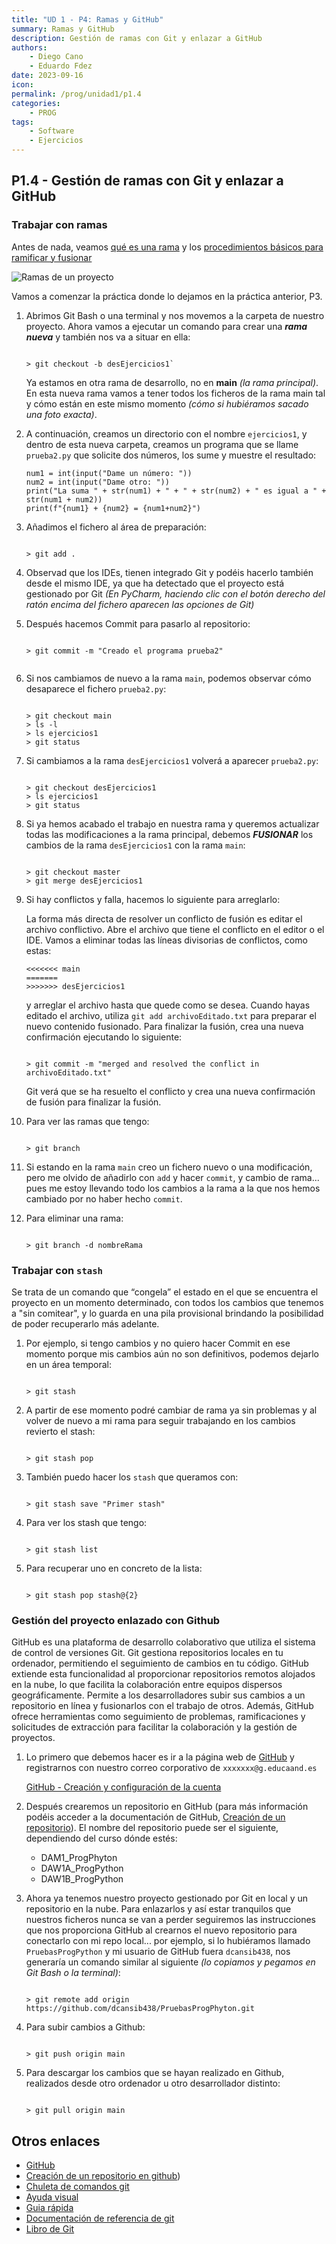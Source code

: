 ```yaml
---
title: "UD 1 - P4: Ramas y GitHub"
summary: Ramas y GitHub
description: Gestión de ramas con Git y enlazar a GitHub
authors:
    - Diego Cano
    - Eduardo Fdez
date: 2023-09-16
icon: 
permalink: /prog/unidad1/p1.4
categories:
    - PROG
tags:
    - Software
    - Ejercicios
---
```


## P1.4 - Gestión de ramas con Git y enlazar a GitHub

### Trabajar con ramas

Antes de nada, veamos [qué es una rama](https://git-scm.com/book/es/v2/Ramificaciones-en-Git-%C2%BFQu%C3%A9-es-una-rama%3F) y los [procedimientos básicos para ramificar y fusionar](https://git-scm.com/book/es/v2/Ramificaciones-en-Git-Procedimientos-B%C3%A1sicos-para-Ramificar-y-Fusionar)


![Ramas de un proyecto](https://git-scm.com/book/en/v2/images/basic-branching-6.png)


Vamos a comenzar la práctica donde lo dejamos en la práctica anterior, P3.

1. Abrimos Git Bash o una terminal y nos movemos a la carpeta de nuestro proyecto. Ahora vamos a ejecutar un comando para crear una ***rama nueva*** y también nos va a situar en ella:
   
	```
	
	> git checkout -b desEjercicios1`
	
	```
 
	Ya estamos en otra rama de desarrollo, no en **main** *(la rama principal)*. En esta nueva rama vamos a tener todos los ficheros de la rama main tal y cómo están en este mismo momento *(cómo si hubiéramos sacado una foto exacta)*.

2. A continuación, creamos un directorio con el nombre `ejercicios1`, y dentro de esta nueva carpeta, creamos un programa que se llame `prueba2.py` que solicite dos números, los sume y muestre el resultado:

	```
	num1 = int(input("Dame un número: "))  
	num2 = int(input("Dame otro: "))  
	print("La suma " + str(num1) + " + " + str(num2) + " es igual a " + str(num1 + num2))  
	print(f"{num1} + {num2} = {num1+num2}")  
	```

4. Añadimos el fichero al área de preparación:

	```
	
	> git add .
	
	```


5. Observad que los IDEs, tienen integrado Git y podéis hacerlo también desde el mismo IDE, ya que ha detectado que el proyecto está gestionado por Git *(En PyCharm, haciendo clic con el botón derecho del ratón encima del fichero aparecen las opciones de Git)*

6. Después hacemos Commit para pasarlo al repositorio:

	```
	
	> git commit -m "Creado el programa prueba2"
	
	
	```

7. Si nos cambiamos de nuevo a la rama `main`, podemos observar cómo desaparece el fichero `prueba2.py`:

	```
 
	> git checkout main
	> ls -l
	> ls ejercicios1
	> git status
	
	```

8. Si cambiamos a la rama `desEjercicios1` volverá a aparecer `prueba2.py`:

	```
 
	> git checkout desEjercicios1
	> ls ejercicios1
	> git status
 
	```

9. Si ya hemos acabado el trabajo en nuestra rama y queremos actualizar todas las modificaciones a la rama principal, debemos ***FUSIONAR*** los cambios de la rama `desEjercicios1` con la rama `main`:

	```
	
	> git checkout master
	> git merge desEjercicios1
	
	```

10. Si hay conflictos y falla,  hacemos lo siguiente para arreglarlo:
	
	La forma más directa de resolver un conflicto de fusión es editar el archivo conflictivo. Abre el archivo que tiene el conflicto en el editor o el IDE. Vamos a eliminar todas las líneas divisorias de conflictos, como estas:
	```
	<<<<<<< main
	=======
	>>>>>>> desEjercicios1
	```
	y arreglar el archivo hasta que quede como se desea. Cuando hayas editado el archivo, utiliza `git add archivoEditado.txt` para preparar el nuevo contenido fusionado. Para finalizar la fusión, crea una nueva confirmación ejecutando lo siguiente:
	
	```
	
	> git commit -m "merged and resolved the conflict in archivoEditado.txt"
	
	```

	Git verá que se ha resuelto el conflicto y crea una nueva confirmación de fusión para finalizar la fusión.


11. Para ver las ramas que tengo:
	
 	```
	
	> git branch
	
	```

	
12. Si estando en la rama `main` creo un fichero nuevo o una modificación, pero me olvido de añadirlo con `add` y hacer `commit`, y cambio de rama... pues me estoy llevando todo los cambios a la rama a la que nos hemos cambiado por no haber hecho `commit`.

13. Para eliminar una rama:

	```
	
	> git branch -d nombreRama
	
	```
 

### Trabajar con `stash`

Se trata de un comando que “congela” el estado en el que se encuentra el proyecto en un momento determinado, con todos los cambios que tenemos a "sin comitear", y lo guarda en una pila provisional brindando la posibilidad de poder recuperarlo más adelante.

1. Por ejemplo, si tengo cambios y no quiero hacer Commit en ese momento porque mis cambios aún no son definitivos, podemos dejarlo en un área temporal:

 	```
  
	> git stash
	
	```

2. A partir de ese momento podré cambiar de rama ya sin problemas y al volver de nuevo a mi rama para seguir trabajando en los cambios revierto el stash:

 	```
 	
	> git stash pop
 	
	```
	
4. También puedo hacer los `stash` que queramos con:

	```
	
	> git stash save "Primer stash"
	
	```
	
5. Para ver los stash que tengo:
    
	```
	
	> git stash list
	
	```
	
6. Para recuperar uno en concreto de la lista:
    
	```
	
	> git stash pop stash@{2}
	
	```		
   
    
    
### Gestión del proyecto enlazado con Github    
    
GitHub es una plataforma de desarrollo colaborativo que utiliza el sistema de control de versiones Git. Git gestiona repositorios locales en tu ordenador, permitiendo el seguimiento de cambios en tu código. GitHub extiende esta funcionalidad al proporcionar repositorios remotos alojados en la nube, lo que facilita la colaboración entre equipos dispersos geográficamente. Permite a los desarrolladores subir sus cambios a un repositorio en línea y fusionarlos con el trabajo de otros. Además, GitHub ofrece herramientas como seguimiento de problemas, ramificaciones y solicitudes de extracción para facilitar la colaboración y la gestión de proyectos.
   
1. Lo primero que debemos hacer es ir a la página web de [GitHub](https://github.com/) y registrarnos con nuestro correo corporativo de `xxxxxxx@g.educaand.es`

    [GitHub - Creación y configuración de la cuenta](https://git-scm.com/book/es/v2/GitHub-Creaci%C3%B3n-y-configuraci%C3%B3n-de-la-cuenta)
 
2. Después crearemos un repositorio en GitHub (para más información podéis acceder a la documentación de GitHub, [Creación de un repositorio](https://docs.github.com/es/get-started/quickstart/create-a-repo)). El nombre del repositorio puede ser el siguiente, dependiendo del curso dónde estés:

	- DAM1_ProgPhyton
	- DAW1A_ProgPython
	- DAW1B_ProgPython

3. Ahora ya tenemos nuestro proyecto gestionado por Git en local y un repositorio en la nube. Para enlazarlos y así estar tranquilos que nuestros ficheros nunca se van a perder seguiremos las instrucciones que nos proporciona GitHub al crearnos el nuevo repositorio para conectarlo con mi repo local... por ejemplo, si lo hubiéramos llamado `PruebasProgPython` y mi usuario de GitHub fuera `dcansib438`, nos generaría un comando similar al siguiente *(lo copiamos y pegamos en Git Bash o la terminal)*:

	```
	
	> git remote add origin https://github.com/dcansib438/PruebasProgPhyton.git
	
	```

4. Para subir cambios a Github:

	```
 
	> git push origin main
 
	```

5. Para descargar los cambios que se hayan realizado en Github, realizados desde otro ordenador u otro desarrollador distinto:

	```
	
	> git pull origin main
	
	```

## Otros enlaces
* [GitHub](https://github.com/)
* [Creación de un repositorio en github](https://docs.github.com/es/get-started/quickstart/create-a-repo))
* [Chuleta de comandos git](https://github.com/arslanbilal/git-cheat-sheet/blob/master/other-sheets/git-cheat-sheet-es.md)
* [Ayuda visual](https://ndpsoftware.com/git-cheatsheet.html#loc=index)
* [Guia rápida](https://training.github.com/downloads/es_ES/github-git-cheat-sheet/)
* [Documentación de referencia de git](https://git-scm.com/docs)
* [Libro de Git](https://git-scm.com/book/es/v2)
